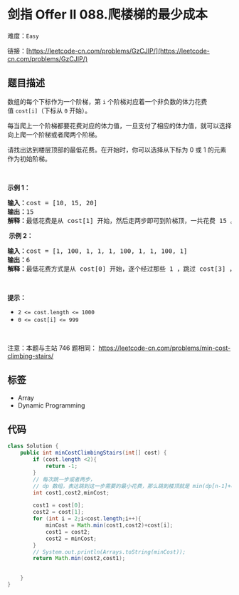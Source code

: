 # 剑指 Offer II 088.爬楼梯的最少成本

难度：`Easy`

 链接：[https://leetcode-cn.com/problems/GzCJIP/](https://leetcode-cn.com/problems/GzCJIP/)

## 题目描述

<p>数组的每个下标作为一个阶梯，第 <code>i</code> 个阶梯对应着一个非负数的体力花费值&nbsp;<code>cost[i]</code>（下标从 <code>0</code> 开始）。</p>

<p>每当爬上一个阶梯都要花费对应的体力值，一旦支付了相应的体力值，就可以选择向上爬一个阶梯或者爬两个阶梯。</p>

<p>请找出达到楼层顶部的最低花费。在开始时，你可以选择从下标为 0 或 1 的元素作为初始阶梯。</p>

<p>&nbsp;</p>

<p><strong>示例&nbsp;1：</strong></p>

<pre>
<strong>输入：</strong>cost = [10, 15, 20]
<strong>输出：</strong>15
<strong>解释：</strong>最低花费是从 cost[1] 开始，然后走两步即可到阶梯顶，一共花费 15 。
</pre>

<p><strong>&nbsp;示例 2：</strong></p>

<pre>
<strong>输入：</strong>cost = [1, 100, 1, 1, 1, 100, 1, 1, 100, 1]
<strong>输出：</strong>6
<strong>解释：</strong>最低花费方式是从 cost[0] 开始，逐个经过那些 1 ，跳过 cost[3] ，一共花费 6 。
</pre>

<p>&nbsp;</p>

<p><strong>提示：</strong></p>

<ul>
	<li><code>2 &lt;= cost.length &lt;= 1000</code></li>
	<li><code>0 &lt;= cost[i] &lt;= 999</code></li>
</ul>

<p>&nbsp;</p>

<p><meta charset="UTF-8" />注意：本题与主站 746&nbsp;题相同：&nbsp;<a href="https://leetcode-cn.com/problems/min-cost-climbing-stairs/">https://leetcode-cn.com/problems/min-cost-climbing-stairs/</a></p>

## 标签

 - Array 
 - Dynamic Programming 

## 代码

```java
class Solution {
    public int minCostClimbingStairs(int[] cost) {
        if (cost.length <2){
            return -1;
        }
        // 每次跳一步或者两步，
        // dp 数组，表达跳到这一步需要的最小花费，那么跳到楼顶就是 min(dp[n-1]+cost[n-1],dp[n-2]+cost[n-2])
        int cost1,cost2,minCost;

        cost1 = cost[0];
        cost2 = cost[1];
        for (int i = 2;i<cost.length;i++){
            minCost = Math.min(cost1,cost2)+cost[i];
            cost1 = cost2;
            cost2 = minCost;
        }
        // System.out.println(Arrays.toString(minCost));
        return Math.min(cost2,cost1);
        

    }
}
```